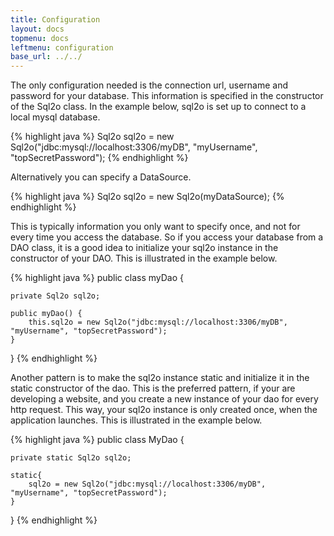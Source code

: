 ```yaml
---
title: Configuration
layout: docs
topmenu: docs
leftmenu: configuration
base_url: ../../
---
```


The only configuration needed is the connection url, username and password for your database. This information is
specified in the constructor of the Sql2o class. In the example below, sql2o is set up to connect to a local mysql database.

{% highlight java %}
Sql2o sql2o = new Sql2o("jdbc:mysql://localhost:3306/myDB", "myUsername", "topSecretPassword");
{% endhighlight %}

Alternatively you can specify a DataSource.

{% highlight java %}
Sql2o sql2o = new Sql2o(myDataSource);
{% endhighlight %}

This is typically information you only want to specify once, and not for every time you access the database. So if you
access your database from a DAO class, it is a good idea to initialize your sql2o instance in the constructor of your DAO.
This is illustrated in the example below.

{% highlight java %}
public class myDao {

    private Sql2o sql2o;

    public myDao() {
        this.sql2o = new Sql2o("jdbc:mysql://localhost:3306/myDB", "myUsername", "topSecretPassword");
    }
}
{% endhighlight %}

Another pattern is to make the sql2o instance static and initialize it in the static constructor of the dao. This is
the preferred pattern, if your are developing a website, and you create a new instance of your dao for every http
request. This way, your sql2o instance is only created once, when the application launches. This is illustrated in the
example below.

{% highlight java %}
public class MyDao {

    private static Sql2o sql2o;

    static{
        sql2o = new Sql2o("jdbc:mysql://localhost:3306/myDB", "myUsername", "topSecretPassword");
    }
}
{% endhighlight %}
